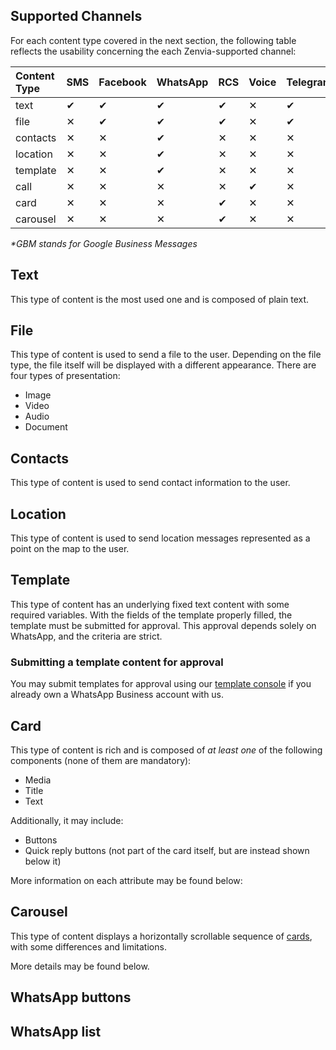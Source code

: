 ## Supported Channels

For each content type covered in the next section, the following table reflects the usability concerning the each Zenvia-supported channel:

| Content Type | SMS      | Facebook | WhatsApp | RCS      | Voice    | Telegram| GBM*     |Instagram| 
|:-------------|:---------|:---------|:---------|:---------|:---------|:--------|:--------|:--------|
| text         | &#10004; | &#10004; | &#10004; | &#10004; | &#10005; |&#10004; |&#10004; |&#10004; |
| file         | &#10005; | &#10004; | &#10004; | &#10004; | &#10005; |&#10004; |&#10004; |&#10004; |
| contacts     | &#10005; | &#10005; | &#10004; | &#10005; | &#10005; |&#10005; |&#10005; |&#10005; |
| location     | &#10005; | &#10005; | &#10004; | &#10005; | &#10005; |&#10005; |&#10005; |&#10005; | 
| template     | &#10005; | &#10005; | &#10004; | &#10005; | &#10005; |&#10005; |&#10005; |&#10005; |
| call         | &#10005; | &#10005; | &#10005; | &#10005; | &#10004; |&#10005; |&#10005; |&#10005; |
| card         | &#10005; | &#10005; | &#10005; | &#10004; | &#10005; |&#10005; |&#10005; |&#10005; |
| carousel     | &#10005; | &#10005; | &#10005; | &#10004; | &#10005; |&#10005; |&#10005; |&#10005; |

_*GBM stands for Google Business Messages_
## Text
This type of content is the most used one and is composed of plain text.

<SchemaDefinition schemaRef="#/components/schemas/content.text" showWriteOnly="true" />

## File
This type of content is used to send a file to the user. Depending on the file type, the file itself will be displayed with a different appearance. There are four types of presentation:
* Image
* Video
* Audio
* Document

<SchemaDefinition schemaRef="#/components/schemas/content.file" showWriteOnly="true" />

## Contacts
This type of content is used to send contact information to the user.

<SchemaDefinition schemaRef="#/components/schemas/content.contacts" showWriteOnly="true" />

## Location
This type of content is used to send location messages represented as a point on the map to the user.

<SchemaDefinition schemaRef="#/components/schemas/content.location" showWriteOnly="true" />

## Template
This type of content has an underlying fixed text content with some required variables. With the fields of the template properly filled, the template must be submitted for approval. This approval depends solely on WhatsApp, and the criteria are strict.

<SchemaDefinition schemaRef="#/components/schemas/content.template" showWriteOnly="true" />

### Submitting a template content for approval
You may submit templates for approval using our [template console](https://app.zenvia.com/home/templates) if you already own a WhatsApp Business account with us.

## Card

This type of content is rich and is composed of *at least one* of the following components (none of them are mandatory):
* Media
* Title
* Text

Additionally, it may include:
* Buttons
* Quick reply buttons (not part of the card itself, but are instead shown below it)

More information on each attribute may be found below:

<SchemaDefinition schemaRef="#/components/schemas/content.card" />

## Carousel

This type of content displays a horizontally scrollable sequence of [cards](#section/Card), with some differences and limitations.

More details may be found below.

<SchemaDefinition schemaRef="#/components/schemas/content.carousel" />

## WhatsApp buttons

<SchemaDefinition schemaRef="#/components/schemas/content.whatsapp.button.index" />

## WhatsApp list

<SchemaDefinition schemaRef="#/components/schemas/content.whatsapp.list" />
